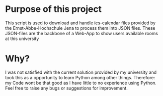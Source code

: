 # Purpose of this project

This script is used to download and handle ics-calendar files provided by
the Ernst-Abbe-Hochschule Jena to process them into JSON files.
These JSON-files are the backbone of a Web-App to show users available
rooms at this university

# Why?

I was not satisfied with the current solution provided by my university
and took this as a opportunity to learn Python among other things.
Therefore: my Code wont be that good as I have little to no experience using Python.
Feel free to raise any bugs or suggestions for improvement.